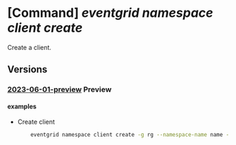 # [Command] _eventgrid namespace client create_

Create a client.

## Versions

### [2023-06-01-preview](/Resources/mgmt-plane/L3N1YnNjcmlwdGlvbnMve30vcmVzb3VyY2Vncm91cHMve30vcHJvdmlkZXJzL21pY3Jvc29mdC5ldmVudGdyaWQvbmFtZXNwYWNlcy97fS9jbGllbnRzL3t9/2023-06-01-preview.xml) **Preview**

<!-- mgmt-plane /subscriptions/{}/resourcegroups/{}/providers/microsoft.eventgrid/namespaces/{}/clients/{} 2023-06-01-preview -->

#### examples

- Create client
    ```bash
        eventgrid namespace client create -g rg --namespace-name name -n client-name  --attributes "{'room':'345','floor':5}" --client-certificate-authentication "{validationScheme:SubjectMatchesAuthenticationName}"
    ```
